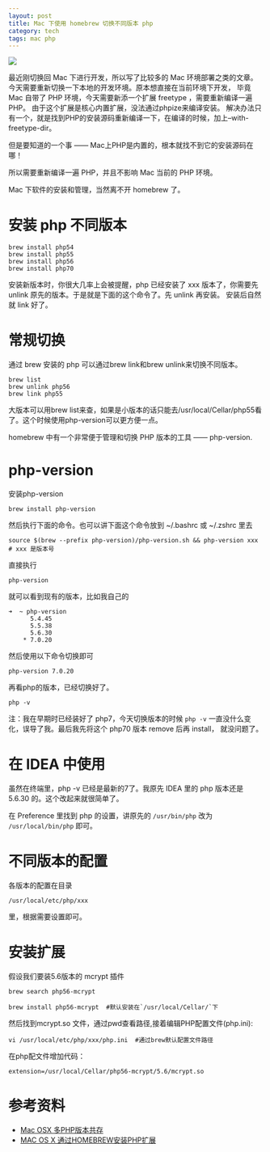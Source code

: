 ```yaml
---
layout: post
title: Mac 下使用 homebrew 切换不同版本 php
category: tech
tags: mac php
---
```

![](/assets/img/php.jpg)

最近刚切换回 Mac 下进行开发，所以写了比较多的 Mac 环境部署之类的文章。今天需要重新切换一下本地的开发环境。原本想直接在当前环境下开发，
毕竟 Mac 自带了 PHP 环境，今天需要新添一个扩展 freetype ，需要重新编译一遍 PHP。
由于这个扩展是核心内置扩展，没法通过phpize来编译安装。
解决办法只有一个，就是找到PHP的安装源码重新编译一下，在编译的时候，加上–with-freetype-dir。

但是要知道的一个事 —— Mac上PHP是内置的，根本就找不到它的安装源码在哪！

所以需要重新编译一遍 PHP，并且不影响 Mac 当前的 PHP 环境。

Mac 下软件的安装和管理，当然离不开 homebrew 了。 

# 安装 php 不同版本

    brew install php54
    brew install php55
    brew install php56
    brew install php70
    
安装新版本时，你很大几率上会被提醒，php 已经安装了 xxx 版本了，你需要先 unlink 原先的版本。于是就是下面的这个命令了。先 unlink 再安装。
安装后自然就 link 好了。    

# 常规切换

通过 brew 安装的 php 可以通过brew link和brew unlink来切换不同版本。

    brew list
    brew unlink php56
    brew link php55
    
大版本可以用brew list来查，如果是小版本的话只能去/usr/local/Cellar/php55看了。这个时候使用php-version可以更方便一点。

homebrew 中有一个非常便于管理和切换 PHP 版本的工具 —— php-version.

# php-version

安装php-version

    brew install php-version
    
然后执行下面的命令。也可以讲下面这个命令放到 ~/.bashrc 或 ~/.zshrc 里去

    source $(brew --prefix php-version)/php-version.sh && php-version xxx # xxx 是版本号
    
直接执行

    php-version
    
就可以看到现有的版本，比如我自己的

    ➜  ~ php-version
          5.4.45
          5.5.38
          5.6.30
        * 7.0.20

然后使用以下命令切换即可

    php-version 7.0.20
    
再看php的版本，已经切换好了。

    php -v

>
注：我在早期时已经装好了 php7，今天切换版本的时候 `php -v` 一直没什么变化，误导了我。最后我先将这个 php70 版本 remove 后再 install，
就没问题了。

# 在 IDEA 中使用

虽然在终端里，php -v 已经是最新的7了。我原先 IDEA 里的 php 版本还是 5.6.30 的。这个改起来就很简单了。

在 Preference 里找到 php 的设置，讲原先的 `/usr/bin/php` 改为 `/usr/local/bin/php` 即可。

# 不同版本的配置

各版本的配置在目录

    /usr/local/etc/php/xxx
    
里，根据需要设置即可。

# 安装扩展

假设我们要装5.6版本的 mcrypt 插件

    brew search php56-mcrypt

    brew install php56-mcrypt  #默认安装在`/usr/local/Cellar/`下
    
然后找到mcrypt.so 文件，通过pwd查看路径,接着编辑PHP配置文件(php.ini):

    vi /usr/local/etc/php/xxx/php.ini  #通过brew默认配置文件路径
    
在php配文件增加代码：

    extension=/usr/local/Cellar/php56-mcrypt/5.6/mcrypt.so

# 参考资料

* [Mac OSX 多PHP版本共存](https://www.leocode.net/article/index/26.html)
* [MAC OS X 通过HOMEBREW安装PHP扩展](https://www.vstary.com/article/38)